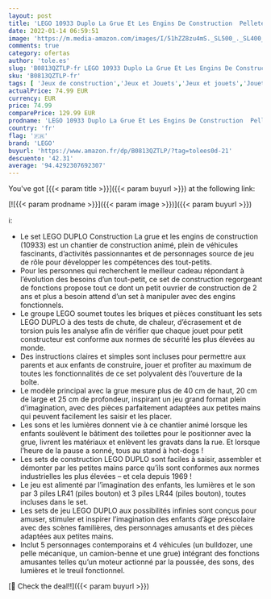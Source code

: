 ```yaml
---
layout: post
title: 'LEGO 10933 Duplo La Grue Et Les Engins De Construction  Pelleteuse  Camion avec Lumière & Son  Jouet pour Enfants de 2-5 Ans'
date: 2022-01-14 06:59:51
image: 'https://m.media-amazon.com/images/I/51hZZ8zu4mS._SL500_._SL400_.jpg'
comments: true
category: ofertas
author: 'tole.es'
slug: 'B0813QZTLP-fr LEGO 10933 Duplo La Grue Et Les Engins De Construction...'
sku: 'B0813QZTLP-fr'
tags: [ 'Jeux de construction','Jeux et Jouets','Jeux et jouets','Jouets dactivité et de développement','Jouets déveil et 1er âge','Sets de jeux de construction','lego', ]
actualPrice: 74.99 EUR
currency: EUR
price: 74.99
comparePrice: 129.99 EUR
prodname: 'LEGO 10933 Duplo La Grue Et Les Engins De Construction  Pelleteuse  Camion avec Lumière & Son  Jouet pour Enfants de 2-5 Ans'
country: 'fr'
flag: '🇫🇷'
brand: 'LEGO'
buyurl: 'https://www.amazon.fr/dp/B0813QZTLP/?tag=tolees0d-21'
descuento: '42.31'
average: '94.4292307692307'
---
```


You've got [{{< param title >}}]({{< param buyurl >}}) at the following link:

[![{{< param prodname >}}]({{< param image >}})]({{< param buyurl >}})

ℹ️:

- Le set LEGO DUPLO Construction La grue et les engins de construction (10933) est un chantier de construction animé, plein de véhicules fascinants, d’activités passionnantes et de personnages source de jeu de rôle pour développer les compétences des tout-petits.
- Pour les personnes qui recherchent le meilleur cadeau répondant à l’évolution des besoins d’un tout-petit, ce set de construction regorgeant de fonctions propose tout ce dont un petit ouvrier de construction de 2 ans et plus a besoin attend d’un set à manipuler avec des engins fonctionnels.
- Le groupe LEGO soumet toutes les briques et pièces constituant les sets LEGO DUPLO à des tests de chute, de chaleur, d’écrasement et de torsion puis les analyse afin de vérifier que chaque jouet pour petit constructeur est conforme aux normes de sécurité les plus élevées au monde.
- Des instructions claires et simples sont incluses pour permettre aux parents et aux enfants de construire, jouer et profiter au maximum de toutes les fonctionnalités de ce set polyvalent dès l’ouverture de la boîte.
- Le modèle principal avec la grue mesure plus de 40 cm de haut, 20 cm de large et 25 cm de profondeur, inspirant un jeu grand format plein d’imagination, avec des pièces parfaitement adaptées aux petites mains qui peuvent facilement les saisir et les placer.
- Les sons et les lumières donnent vie à ce chantier animé lorsque les enfants soulèvent le bâtiment des toilettes pour le positionner avec la grue, livrent les matériaux et enlèvent les gravats dans la rue. Et lorsque l’heure de la pause a sonné, tous au stand à hot-dogs !
- Les sets de construction LEGO DUPLO sont faciles à saisir, assembler et démonter par les petites mains parce qu’ils sont conformes aux normes industrielles les plus élevées – et cela depuis 1969 !
- Le jeu est alimenté par l’imagination des enfants, les lumières et le son par 3 piles LR41 (piles bouton) et 3 piles LR44 (piles bouton), toutes incluses dans le set.
- Les sets de jeu LEGO DUPLO aux possibilités infinies sont conçus pour amuser, stimuler et inspirer l’imagination des enfants d’âge préscolaire avec des scènes familières, des personnages amusants et des pièces adaptées aux petites mains.
- Inclut 5 personnages contemporains et 4 véhicules (un bulldozer, une pelle mécanique, un camion-benne et une grue) intégrant des fonctions amusantes telles qu’un moteur actionné par la poussée, des sons, des lumières et le treuil fonctionnel.

[🛒 Check the deal!!]({{< param buyurl >}})
